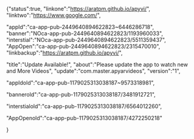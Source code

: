 {"status":true,
"linkone":"https://aratpm.github.io/apyvi/",
"linktwo":"https://www.google.com/",

"appId":"ca-app-pub-2449640894622823~6446286718",
"banner":"NOca-app-pub-2449640894622823/1193960033",
"interstial":"NOca-app-pub-2449640894622823/5511359437",
"AppOpen":"ca-app-pub-2449640894622823/2315470010",
"linkbackup":"https://aratpm.github.io/apyvi/",



"title":"Update Available!",
"about":"Please update the app to watch new and More Videos",
"update":"com.master.apyarvideos",
"version":"1",



"appIdold":"ca-app-pub-1179025313038187~9573318981",

"bannerold":"ca-app-pub-1179025313038187/3481912721",

"interstialold":"ca-app-pub-1179025313038187/6564012260",

"AppOpenold":"ca-app-pub-1179025313038187/4272250218"



}
